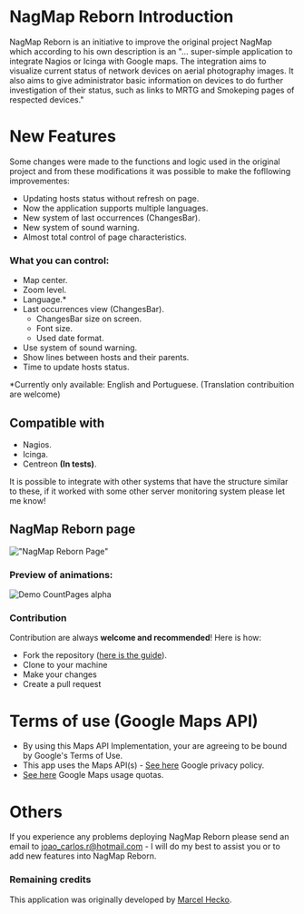 NagMap Reborn Introduction
=====
NagMap Reborn is an initiative to improve the original project NagMap which according to his own description is an "... super-simple application to integrate Nagios or Icinga with Google maps. The integration aims to visualize current status of network devices on aerial photography images. It also aims to give administrator basic information on devices to do further investigation of their status, such as links to MRTG and Smokeping pages of respected devices."

New Features
============
Some changes were made to the functions and logic used in the original project and from these modifications it was possible to make the fofllowing improvementes:

* Updating hosts status without refresh on page.
* Now the application supports multiple languages.
* New system of last occurrences (ChangesBar).
* New system of sound warning.
* Almost total control of page characteristics.

### What you can control:
* Map center.
* Zoom level.
* Language.*
* Last occurrences view (ChangesBar).
  * ChangesBar size on screen.
  * Font size.
  * Used date format.
* Use system of sound warning.
* Show lines between hosts and their parents.
* Time to update hosts status.

*Currently only available: English and Portuguese. (Translation contribuition are welcome)

## Compatible with
* Nagios.
* Icinga.
* Centreon **(In tests)**.

It is possible to integrate with other systems that have the structure similar to these, if it worked with some other server monitoring system please let me know!

## NagMap Reborn page

!["NagMap Reborn Page"](https://i.imgur.com/ETuH5vb.png "NagMap Reborn Page")

### Preview of animations:

![Demo CountPages alpha](https://i.imgur.com/sqwB6d8.gif)

### Contribution
Contribution are always **welcome and recommended**! Here is how:

- Fork the repository ([here is the guide](https://help.github.com/articles/fork-a-repo/)).
- Clone to your machine
- Make your changes
- Create a pull request

Terms of use (Google Maps API)
================================================================
* By using this Maps API Implementation, your are agreeing to be bound by Google's Terms of Use.
* This app uses the Maps API(s) - [See here](http://www.google.com/privacy.html) Google privacy policy.
* [See here](https://developers.google.com/maps/documentation/javascript/usage) Google Maps usage quotas.

Others
======
If you experience any problems deploying NagMap Reborn please send an email to joao_carlos.r@hotmail.com - I will do my best to assist you or to add new features into NagMap Reborn. 

### Remaining credits
This application was originally developed by [Marcel Hecko](https://github.com/hecko).
